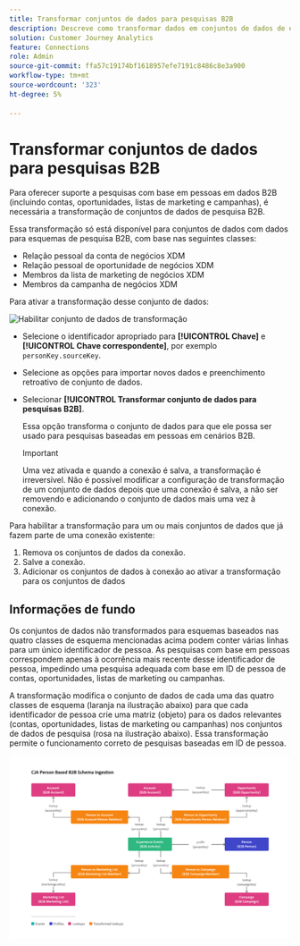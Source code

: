 ```yaml
---
title: Transformar conjuntos de dados para pesquisas B2B
description: Descreve como transformar dados em conjuntos de dados de esquemas de pesquisa B2B específicos
solution: Customer Journey Analytics
feature: Connections
role: Admin
source-git-commit: ffa57c19174bf1618957efe7191c8486c8e3a900
workflow-type: tm+mt
source-wordcount: '323'
ht-degree: 5%

---
```


# Transformar conjuntos de dados para pesquisas B2B

Para oferecer suporte a pesquisas com base em pessoas em dados B2B (incluindo contas, oportunidades, listas de marketing e campanhas), é necessária a transformação de conjuntos de dados de pesquisa B2B.

Essa transformação só está disponível para conjuntos de dados com dados para esquemas de pesquisa B2B, com base nas seguintes classes:

* Relação pessoal da conta de negócios XDM
* Relação pessoal de oportunidade de negócios XDM
* Membros da lista de marketing de negócios XDM
* Membros da campanha de negócios XDM

Para ativar a transformação desse conjunto de dados:

![Habilitar conjunto de dados de transformação](assets/transform-dataset.gif)

* Selecione o identificador apropriado para **[!UICONTROL Chave]** e **[!UICONTROL Chave correspondente]**, por exemplo `personKey.sourceKey`.

* Selecione as opções para importar novos dados e preenchimento retroativo de conjunto de dados.

* Selecionar **[!UICONTROL Transformar conjunto de dados para pesquisas B2B]**.

  Essa opção transforma o conjunto de dados para que ele possa ser usado para pesquisas baseadas em pessoas em cenários B2B.


  >[!IMPORTANT]
  >
  >Uma vez ativada e quando a conexão é salva, a transformação é irreversível. Não é possível modificar a configuração de transformação de um conjunto de dados depois que uma conexão é salva, a não ser removendo e adicionando o conjunto de dados mais uma vez à conexão.

Para habilitar a transformação para um ou mais conjuntos de dados que já fazem parte de uma conexão existente:

1. Remova os conjuntos de dados da conexão.
1. Salve a conexão.
1. Adicionar os conjuntos de dados à conexão ao ativar a transformação para os conjuntos de dados

## Informações de fundo

Os conjuntos de dados não transformados para esquemas baseados nas quatro classes de esquema mencionadas acima podem conter várias linhas para um único identificador de pessoa. As pesquisas com base em pessoas correspondem apenas à ocorrência mais recente desse identificador de pessoa, impedindo uma pesquisa adequada com base em ID de pessoa de contas, oportunidades, listas de marketing ou campanhas.

A transformação modifica o conjunto de dados de cada uma das quatro classes de esquema (laranja na ilustração abaixo) para que cada identificador de pessoa crie uma matriz (objeto) para os dados relevantes (contas, oportunidades, listas de marketing ou campanhas) nos conjuntos de dados de pesquisa (rosa na ilustração abaixo). Essa transformação permite o funcionamento correto de pesquisas baseadas em ID de pessoa.

![Esquemas B2B](./assets/b2b-schemas.svg)
